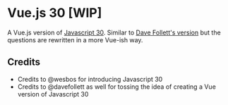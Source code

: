 # Vue.js 30 \[WIP\]

A Vue.js version of [Javascript 30](https://github.com/wesbos/JavaScript30). Similar to [Dave Follett's version](https://github.com/davefollett/JavaScript30) but the questions are rewritten in a more Vue-ish way.

## Credits
- Credits to @wesbos for introducing Javascript 30
- Credits to @davefollett as well for tossing the idea of creating a Vue version of Javascript 30
